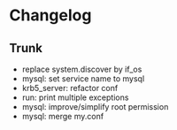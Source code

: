 
# Changelog

## Trunk

* replace system.discover by if_os
* mysql: set service name to mysql
* krb5_server: refactor conf
* run: print multiple exceptions
* mysql: improve/simplify root permission
* mysql: merge my.conf
